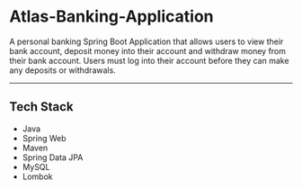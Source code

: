 # Atlas-Banking-Application
A personal banking Spring Boot Application that allows users to view their bank account, deposit money into their account and withdraw money from their bank account. Users must log into their account before they can make any deposits or withdrawals. 

___
## Tech Stack 
- Java
- Spring Web
- Maven
- Spring Data JPA
- MySQL
- Lombok
